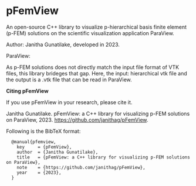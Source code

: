 # pFemView
An open-source C++ library to visualize p-hierarchical basis finite element (p-FEM) solutions on the scientific visualization application ParaView.

  Author: Janitha Gunatilake, developed in 2023.

ParaView:

As p-FEM solutions does not directly match the input file format of VTK files, this library brideges that gap.
Here, the input: hierarchical vtk file and the output is a .vtk file that can be read in ParaView.

**Citing pFemView**

If you use pFemView in your research, please cite it.  

Janitha Gunatilake. pFemView: a C++ library for visualizing p-FEM solutions on ParaView, 2023. https://github.com/janithag/pFemView.

Following is the BibTeX format:
```
  @manual{pfemview,
    key     = {pFemView},
    author  = {Janitha Gunatilake},
    title   = {pFemView: a C++ library for visualizing p-FEM solutions on ParaView},
    note    = {https://github.com/janithag/pFemView},
    year    = {2023},
  }
```


